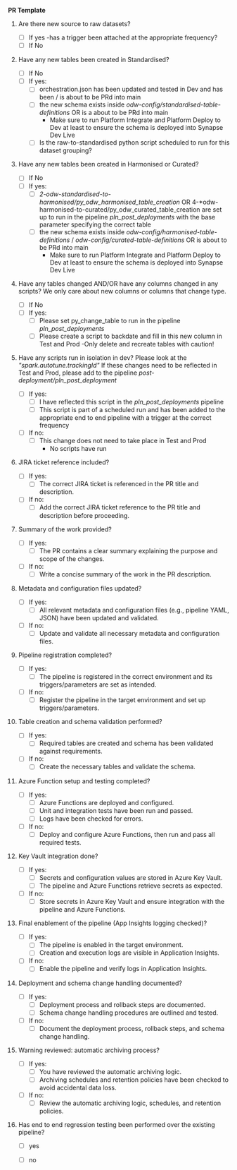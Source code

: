 **PR Template**

 1. Are there new source to raw datasets?
	
	 - [ ] If yes -has a trigger been attached at the appropriate frequency?
  	 - [ ] If No

 2. Have any new tables been created in Standardised?

  	- [ ] If No
   	- [ ] If yes:
		- [ ] orchestration.json has been updated and tested in Dev and has been / is about to be PRd into main
		- [ ] the new schema exists inside *odw-config/standardised-table-definitions* OR is a about to be PRd into main
			- Make sure to run Platform Integrate and Platform Deploy to Dev at least to ensure the schema is deployed into Synapse Dev Live 
		- [ ] Is the raw-to-standardised python script scheduled to run for this dataset grouping?
 3. Have any new tables been created in Harmonised or Curated?

   	- [ ] If No
	- [ ] If yes:
 		- [ ] *2-odw-standardised-to-harmonised/py_odw_harmonised_table_creation* OR 4-*odw-harmonised-to-curated/py_odw_curated_table_creation
                       are set up to run in the pipeline *pln_post_deployments* with the base parameter specifying the correct table
		- [ ] the new schema exists inside *odw-config/harmonised-table-definitions* / *odw-config/curated-table-definitions* OR is about to be PRd into main
			- Make sure to run Platform Integrate and Platform Deploy to Dev at least to ensure the schema is deployed into Synapse Dev Live 
 4. Have any tables changed AND/OR have any columns changed in any scripts?
    We only care about new columns or columns that change type.
	- [ ] If No
 	- [ ] If yes:
		- [ ] Please set py_change_table to run in the pipeline *pln_post_deployments*
		- [ ] Please create a script to backdate and fill in this new column in Test and Prod
			-Only delete and recreate tables with caution!
 5. Have any scripts run in isolation in dev? Please look at the *"spark.autotune.trackingId"*
	If these changes need to be reflected in Test and Prod, please add to the pipeline *post-deployment/pln_post_deployment*
	- [ ] If yes:
		- [ ] I have reflected this script in the *pln_post_deployments* pipeline
		- [ ] This script is part of a scheduled run and has been added to the appropriate end to end pipeline with a trigger at the correct frequency
	- [ ] If no:
   		- [ ] This change does not need to take place in Test and Prod
	 		- No scripts have run
6. JIRA ticket reference included?
  	- [ ] If yes:
  		- [ ] The correct JIRA ticket is referenced in the PR title and description.
  	- [ ] If no:
		- [ ] Add the correct JIRA ticket reference to the PR title and description before proceeding.
7. Summary of the work provided?
   	- [ ] If yes:
		- [ ] The PR contains a clear summary explaining the purpose and scope of the changes.
  	- [ ] If no:
		- [ ] Write a concise summary of the work in the PR description.
8. Metadata and configuration files updated?
  	- [ ] If yes:
		- [ ] All relevant metadata and configuration files (e.g., pipeline YAML, JSON) have been updated and validated.
  	- [ ] If no:
		- [ ] Update and validate all necessary metadata and configuration files.
9. Pipeline registration completed?
  	- [ ] If yes:
		- [ ] The pipeline is registered in the correct environment and its triggers/parameters are set as intended.
  	- [ ] If no:
		- [ ] Register the pipeline in the target environment and set up triggers/parameters.
10. Table creation and schema validation performed?
  	- [ ] If yes:
		- [ ] Required tables are created and schema has been validated against requirements.
  	- [ ] If no:
		- [ ] Create the necessary tables and validate the schema.
11. Azure Function setup and testing completed?
  	- [ ] If yes:
		- [ ] Azure Functions are deployed and configured.
		- [ ] Unit and integration tests have been run and passed.
		- [ ] Logs have been checked for errors.
  	- [ ] If no:
   		- [ ] Deploy and configure Azure Functions, then run and pass all required tests.
12. Key Vault integration done?
  	- [ ] If yes:
		- [ ] Secrets and configuration values are stored in Azure Key Vault.
		- [ ] The pipeline and Azure Functions retrieve secrets as expected.
  	- [ ] If no:
		- [ ] Store secrets in Azure Key Vault and ensure integration with the pipeline and Azure Functions.
13. Final enablement of the pipeline (App Insights logging checked)?
  	- [ ] If yes:
		- [ ] The pipeline is enabled in the target environment.
		- [ ] Creation and execution logs are visible in Application Insights.
  	- [ ] If no:
		- [ ] Enable the pipeline and verify logs in Application Insights.
14. Deployment and schema change handling documented?
	
  	- [ ] If yes:
		- [ ] Deployment process and rollback steps are documented.
		- [ ] Schema change handling procedures are outlined and tested.
  	- [ ] If no:
		- [ ] Document the deployment process, rollback steps, and schema change handling.
15. Warning reviewed: automatic archiving process?

  	- [ ] If yes:
		- [ ] You have reviewed the automatic archiving logic.
		- [ ] Archiving schedules and retention policies have been checked to avoid accidental data loss.
  	- [ ] If no:
		- [ ] Review the automatic archiving logic, schedules, and retention policies.
16. Has end to end regression testing been performed over the existing pipeline?
     - [ ] yes
     - [ ] no
 
